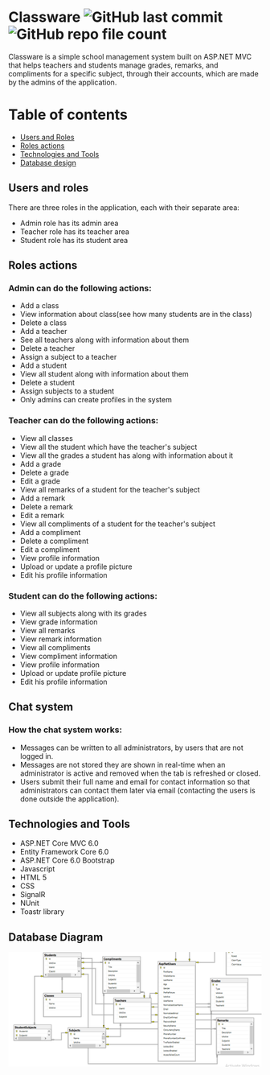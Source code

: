 # Classware ![GitHub last commit](https://img.shields.io/github/last-commit/ivangeorgiev34/Classware?color=success&style=plastic) ![GitHub repo file count](https://img.shields.io/github/directory-file-count/ivangeorgiev34/Classware?color=informational&logo=files&style=plastic)
Classware is a simple school management system built on ASP.NET MVC that helps teachers and students manage grades, remarks, and compliments for a specific subject, through their accounts, which are made by the admins of the application.
# Table of contents
* [Users and Roles](#usersAndRoles)
* [Roles actions](#rolesActions)
* [Technologies and Tools](#technologiesAndTools)
* [Database design](#databaseDesign)
## <a name="usersAndRoles"></a>Users and roles
There are three roles in the application, each with their separate area:
* Admin role has its admin area
* Teacher role has its teacher area
* Student role has its student area
## <a name="rolesActions"></a>Roles actions
### Admin can do the following actions:
* Add a class
* View information about class(see how many students are in the class)
* Delete a class
* Add a teacher
* See all teachers along with information about them
* Delete a teacher
* Assign a subject to a teacher
* Add a student
* View all student along with information about them
* Delete a student
* Assign subjects to a student
* Only admins can create profiles in the system
<!-- end of the list -->
### Teacher can do the following actions:
* View all classes
* View all the student which have the teacher's subject
* View all the grades a student has along with information about it
* Add a grade
* Delete a grade
* Edit a grade
* View all remarks of a student for the teacher's subject
* Add a remark
* Delete a remark
* Edit a remark
* View all compliments of a student for the teacher's subject
* Add a compliment
* Delete a compliment
* Edit a compliment
* View profile information
* Upload or update a profile picture
* Edit his profile information
<!-- end of the list -->
### Student can do the following actions:
* View all subjects along with its grades
* View grade information
* View all remarks
* View remark information
* View all compliments
* View compliment information
* View profile information
* Upload or update profile picture
* Edit his profile information
<!-- end of the list -->
## <a name="chatSystem"></a>Chat system
### How the chat system works:
* Messages can be written to all administrators, by users that are not logged in.
* Messages are not stored they are shown in real-time when an administrator is active and removed when the tab is refreshed or closed.
* Users submit their full name and email for contact information so that administrators can contact them later via email (contacting the users is done outside the application).
<!-- end of the list -->
## <a name="technologiesAndTools"></a>Technologies and Tools
- ASP.NET Core MVC 6.0
- Entity Framework Core 6.0
- ASP.NET Core 6.0 Bootstrap
- Javascript
- HTML 5
- CSS
- SignalR
- NUnit
- Toastr library
## <a name="databaseDesign"></a>Database Diagram
![ClasswareDatabaseDiagram](Images/ClasswareDatabaseDiagram.PNG?raw=true "Database Diagram")
